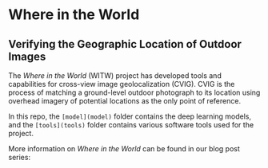 # Where in the World
## Verifying the Geographic Location of Outdoor Images

The *Where in the World* (WITW) project has developed tools and capabilities for cross-view image geolocalization (CVIG).  CVIG is the process of matching a ground-level outdoor photograph to its location using overhead imagery of potential locations as the only point of reference.

In this repo, the `[model](model)` folder contains the deep learning models, and the `[tools](tools)` folder contains various software tools used for the project.

More information on *Where in the World* can be found in our blog post series: *<links to come>*
